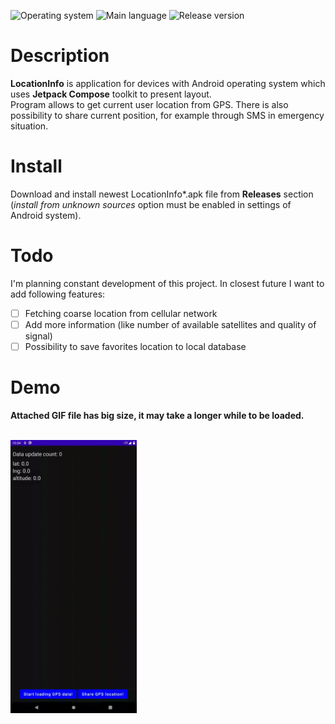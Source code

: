 ﻿![Operating system](https://img.shields.io/badge/OS-Android%208.0%2B-brightgreen)  ![Main language](https://img.shields.io/badge/Main%20language-Kotlin-blue) 
![Release version](https://img.shields.io/github/v/tag/arturkowalczyk300/android-location-info?color=darkviolet&label=Release)

# Description
**LocationInfo** is application for devices with Android operating system which uses **Jetpack Compose** toolkit to present layout.  
Program allows to get current user location from GPS. There is also possibility to share current position, for example through SMS in emergency situation.  

# Install
Download and install newest LocationInfo*.apk file from **Releases** section (*install from unknown sources* option must be enabled in settings of Android system).

# Todo
I'm planning constant development of this project. In closest future I want to add following features:
- [ ] Fetching coarse location from cellular network
- [ ] Add more information (like number of available satellites and quality of signal)
- [ ] Possibility to save favorites location to local database

# Demo  
**Attached GIF file has big size, it may take a longer while to be loaded.**<br/></br>

<img src="res/demo.gif" alt="Demo" width="40%" height="40%"> 
